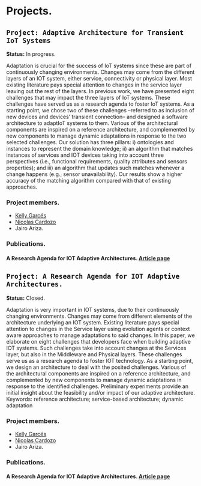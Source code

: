 # Projects.


## ```Project: Adaptive Architecture for Transient IoT Systems```
**Status:** In progress.

Adaptation is crucial for the success of IoT systems since these are part of continuously changing environments. Changes may come from the different layers of an IOT system, either service, connectivity or physical layer. Most existing literature pays special attention to changes in the service layer leaving out the rest of the layers. In previous work, we have presented eight challenges that may impact the three layers of IoT systems. These challenges have served us as a research agenda to foster IoT systems. As a starting point, we chose two of these challenges –referred to as inclusion of new devices and devices’ transient connection– and designed a software architecture to adaptIoT systems to them. Various of the architectural components are inspired on a reference architecture, and complemented by new components to manage dynamic adaptations in response to the two selected challenges. Our solution has three pillars: i) ontologies and instances to represent the domain knowledge; ii) an algorithm that matches instances of services and IOT devices taking into account three perspectives (i.e., functional requirements, quality attributes and sensors properties); and iii) an algorithm that updates such matches whenever a change happens (e.g., sensor unavailability). Our results show a higher accuracy of the matching algorithm compared with that of existing approaches.

### Project members.
- [Kelly Garcés](https://profesores.virtual.uniandes.edu.co/kjgarces971/es/inicio/)
- [Nicolas Cardozo](https://profesores.virtual.uniandes.edu.co/ncardozo/es/inicio/)
- Jairo Ariza.

### Publications.

#### A Research Agenda for IOT Adaptive Architectures. [Article page](https://www.mdpi.com/2504-3900/2/19/1229)


## ```Project: A Research Agenda for IOT Adaptive Architectures.```
**Status:** Closed.

Adaptation is very important in IOT systems, due to their continuously changing environments. Changes may come from different elements of the architecture underlying an IOT system. Existing literature pays special attention to changes in the Service layer using evolution agents or context aware approaches to manage adaptations to said changes. In this paper, we elaborate on eight challenges that developers face when building adaptive IOT systems. Such challenges take into account changes at the Services layer, but also in the Middleware and Physical layers. These challenges serve us as a research agenda to foster IOT technology. As a starting point, we design an architecture to deal with the posited challenges. Various of the architectural components are inspired on a reference architecture, and complemented by new components to manage dynamic adaptations in response to the identified challenges. Preliminary experiments provide an initial insight about the feasibility and/or impact of our adaptive architecture.
Keywords: reference architecture; service-based architecture; dynamic adaptation

### Project members.
- [Kelly Garcés](https://profesores.virtual.uniandes.edu.co/kjgarces971/es/inicio/)
- [Nicolas Cardozo](https://profesores.virtual.uniandes.edu.co/ncardozo/es/inicio/)
- Jairo Ariza.


### Publications.

#### A Research Agenda for IOT Adaptive Architectures. [Article page](https://www.mdpi.com/2504-3900/2/19/1229)
